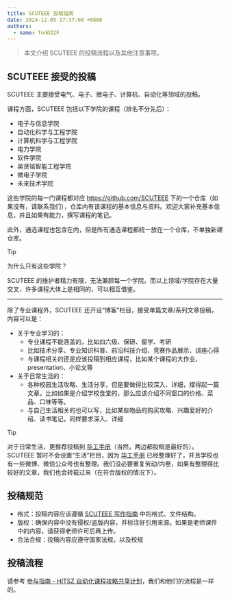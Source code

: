 ```yaml
---
title: SCUTEEE 投稿指南
date: 2024-12-05 17:37:00 +0800
authors:
  - name: ToddZZF
---
```


> 本文介绍 SCUTEEE 的投稿流程以及其他注意事项。

<!--more-->

## SCUTEEE 接受的投稿

SCUTEEE 主要接受电气、电子、微电子、计算机、自动化等领域的投稿。

课程方面，SCUTEEE 包括以下学院的课程（排名不分先后）：

- 电子与信息学院
- 自动化科学与工程学院
- 计算机科学与工程学院
- 电力学院
- 软件学院
- 吴贤铭智能工程学院
- 微电子学院
- 未来技术学院

这些学院的每一门课程都对应 <https://github.com/SCUTEEE> 下的一个仓库（如果没有，请联系我们），仓库内有该课程的基本信息与资料。欢迎大家补充基本信息，并且如果有能力，撰写课程的笔记。

此外，通选课程也包含在内，但是所有通选课程都统一放在一个仓库，不单独新建仓库。

> [!TIP]
> 为什么只有这些学院？
>
> SCUTEEE 的维护者精力有限，无法兼顾每一个学院。而以上领域/学院存在大量交叉，许多课程大体上是相同的，可以相互借鉴。

---

除了专业课程外，SCUTEEE 还开设“博客”栏目，接受单篇文章/系列文章投稿，内容可以是：

- 关于专业学习的：
  - 专业课程不能涵盖的，比如四六级、保研、留学、考研
  - 比如技术分享、专业知识科普、前沿科技介绍、竞赛作品展示、讲座心得
  - 与课程相关的还是应该投稿到相应课程，比如某个课程的大作业、presentation、小论文等
- 关于日常生活的：
  - 各种校园生活攻略、生活分享，但是要做得比较深入、详细，撑得起一篇文章。比如如果是介绍学校食堂的，那么应该介绍不同窗口的价格、菜品、口味等等。
  - 与自己生活相关的也可以写，比如某些物品的购买攻略、兴趣爱好的介绍、读书笔记，同样要求深入、详细

> [!TIP]
> 对于日常生活，更推荐投稿到 [华工手册](https://www.gzic.online/)（当然，两边都投稿是最好的）。SCUTEEE 暂时不会设置“生活”栏目，因为 [华工手册](https://www.gzic.online/) 已经整理好了，并且学校也有一些微博、微信公众号也有整理。我们没必要重复劳动/内卷，如果有整理得比较好的文章，我们也会转载过来（在符合版权的情况下）。

## 投稿规范

- 格式：投稿内容应该遵循 [SCUTEEE 写作指南](../writer-guide/) 中的格式、文件结构。
- 版权：确保内容中没有侵权/盗版内容，并标注好引用来源。如果是老师课件中的内容，请获得老师许可后再上传。
- 合法合规：投稿内容应遵守国家法规，以及校规

## 投稿流程

请参考 [参与指南 - HITSZ 自动化课程攻略共享计划](https://hoa.moe/blog/writing-rules/#%e6%93%8d%e4%bd%9c%e6%8c%87%e5%bc%95)，我们和他们的流程是一样的。